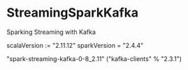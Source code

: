 # StreamingSparkKafka
Sparking Streaming with Kafka

scalaVersion := "2.11.12"
sparkVersion = "2.4.4"

"spark-streaming-kafka-0-8_2.11" ("kafka-clients" % "2.3.1")
